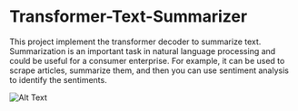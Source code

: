 # Transformer-Text-Summarizer
This project implement the transformer decoder to summarize text. 
Summarization is an important task in natural language processing and could be useful for a consumer enterprise. For example, it can be used to scrape articles, summarize them, and then you can use sentiment analysis to identify the sentiments.

![Alt Text](https://github.com/saeedkhaki92/Transformer-Text-Summarizer/blob/main/transformerNews.png)
